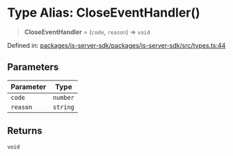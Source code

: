# Type Alias: CloseEventHandler()

> **CloseEventHandler** = (`code`, `reason`) => `void`

Defined in: [packages/js-server-sdk/packages/js-server-sdk/src/types.ts:44](https://github.com/fishjam-cloud/js-server-sdk/blob/47c214593e589512a3ba31be9d92be66ca83da9a/packages/js-server-sdk/src/types.ts#L44)

## Parameters

| Parameter | Type |
| ------ | ------ |
| `code` | `number` |
| `reason` | `string` |

## Returns

`void`
